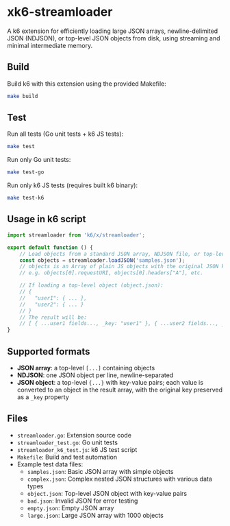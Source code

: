 # xk6-streamloader

A k6 extension for efficiently loading large JSON arrays, newline-delimited JSON (NDJSON), or top-level JSON objects from disk, using streaming and minimal intermediate memory.

## Build

Build k6 with this extension using the provided Makefile:

```sh
make build
```

## Test

Run all tests (Go unit tests + k6 JS tests):

```sh
make test
```

Run only Go unit tests:

```sh
make test-go
```

Run only k6 JS tests (requires built k6 binary):

```sh
make test-k6
```

## Usage in k6 script

```js
import streamloader from 'k6/x/streamloader';

export default function () {
    // Load objects from a standard JSON array, NDJSON file, or top-level object
    const objects = streamloader.loadJSON('samples.json');
    // objects is an Array of plain JS objects with the original JSON keys
    // e.g. objects[0].requestURI, objects[0].headers["A"], etc.

    // If loading a top-level object (object.json):
    // {
    //   "user1": { ... },
    //   "user2": { ... }
    // }
    // The result will be:
    // [ { ...user1 fields..., _key: "user1" }, { ...user2 fields..., _key: "user2" } ]
}
```

## Supported formats

- **JSON array**: a top-level `[...]` containing objects
- **NDJSON**: one JSON object per line, newline-separated
- **JSON object**: a top-level `{...}` with key-value pairs; each value is converted to an object in the result array, with the original key preserved as a `_key` property

## Files

- `streamloader.go`: Extension source code
- `streamloader_test.go`: Go unit tests
- `streamloader_k6_test.js`: k6 JS test script
- `Makefile`: Build and test automation
- Example test data files:
  - `samples.json`: Basic JSON array with simple objects
  - `complex.json`: Complex nested JSON structures with various data types
  - `object.json`: Top-level JSON object with key-value pairs
  - `bad.json`: Invalid JSON for error testing
  - `empty.json`: Empty JSON array
  - `large.json`: Large JSON array with 1000 objects
